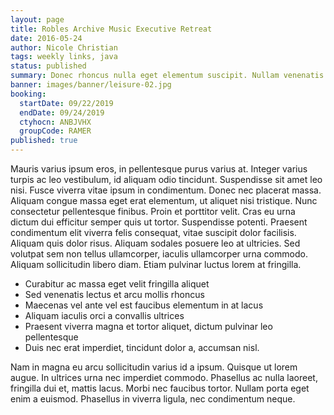 ```yaml
---
layout: page
title: Robles Archive Music Executive Retreat
date: 2016-05-24
author: Nicole Christian
tags: weekly links, java
status: published
summary: Donec rhoncus nulla eget elementum suscipit. Nullam venenatis.
banner: images/banner/leisure-02.jpg
booking:
  startDate: 09/22/2019
  endDate: 09/24/2019
  ctyhocn: ANBJVHX
  groupCode: RAMER
published: true
---
```

Mauris varius ipsum eros, in pellentesque purus varius at. Integer varius turpis ac leo vestibulum, id aliquam odio tincidunt. Suspendisse sit amet leo nisi. Fusce viverra vitae ipsum in condimentum. Donec nec placerat massa. Aliquam congue massa eget erat elementum, ut aliquet nisi tristique. Nunc consectetur pellentesque finibus. Proin et porttitor velit. Cras eu urna dictum dui efficitur semper quis ut tortor. Suspendisse potenti. Praesent condimentum elit viverra felis consequat, vitae suscipit dolor facilisis. Aliquam quis dolor risus. Aliquam sodales posuere leo at ultricies. Sed volutpat sem non tellus ullamcorper, iaculis ullamcorper urna commodo. Aliquam sollicitudin libero diam. Etiam pulvinar luctus lorem at fringilla.

* Curabitur ac massa eget velit fringilla aliquet
* Sed venenatis lectus et arcu mollis rhoncus
* Maecenas vel ante vel est faucibus elementum in at lacus
* Aliquam iaculis orci a convallis ultrices
* Praesent viverra magna et tortor aliquet, dictum pulvinar leo pellentesque
* Duis nec erat imperdiet, tincidunt dolor a, accumsan nisl.

Nam in magna eu arcu sollicitudin varius id a ipsum. Quisque ut lorem augue. In ultrices urna nec imperdiet commodo. Phasellus ac nulla laoreet, fringilla dui et, mattis lacus. Morbi nec faucibus tortor. Nullam porta eget enim a euismod. Phasellus in viverra ligula, nec condimentum neque.
